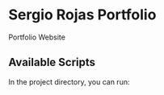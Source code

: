 # Sergio Rojas Portfolio

Portfolio Website

## Available Scripts

In the project directory, you can run:

## 